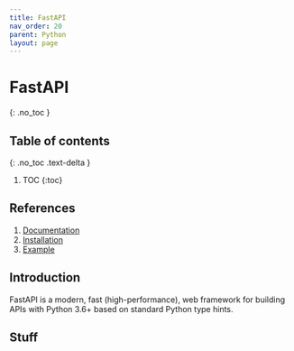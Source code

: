 ```yaml
---
title: FastAPI 
nav_order: 20
parent: Python
layout: page
---
```


# FastAPI 
{: .no_toc }

## Table of contents
{: .no_toc .text-delta }

1. TOC
{:toc}


## References

1. [Documentation](https://fastapi.tiangolo.com)
1. [Installation](https://fastapi.tiangolo.com/#installation)
1. [Example](https://fastapi.tiangolo.com/#example)

## Introduction

FastAPI is a modern, fast (high-performance), web framework for building APIs with Python 3.6+ based on standard Python type hints.

## Stuff
